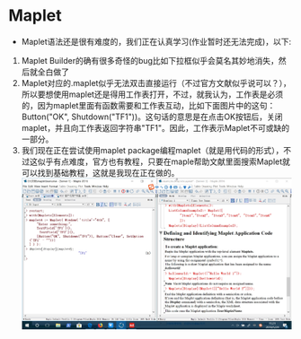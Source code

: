 # Maplet
+ Maplet语法还是很有难度的，我们正在认真学习(作业暂时还无法完成)，以下:
1. Maplet Builder的确有很多奇怪的bug比如下拉框似乎会莫名其妙地消失，然后就全白做了
2. Maplet对应的.maplet似乎无法双击直接运行（不过官方文献似乎说可以？），所以要想使用maplet还是得用工作表打开，不过，就我认为，工作表是必须的，因为maplet里面有函数需要和工作表互动，比如下面图片中的这句：Button("OK", Shutdown("TF1"))。这句话的意思是在点击OK按钮后，关闭maplet，并且向工作表返回字符串"TF1"。因此，工作表示Maplet不可或缺的一部分。
3. 我们现在正在尝试使用maplet package编程maplet（就是用代码的形式），不过这似乎有点难度，官方也有教程，只要在maple帮助文献里面搜索Maplet就可以找到基础教程，这就是我现在正在做的。
![example](https://github.com/Hobo12/Maplet/blob/master/example.jpg)
